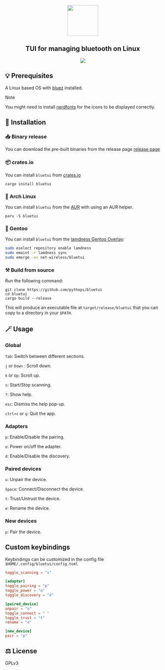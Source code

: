 <div align="center">
  <img height="100" src="assets/logo.png"/>
  <h2> TUI for managing bluetooth on Linux </h2>
  <img src="https://github.com/user-attachments/assets/13498e90-b2d0-43c8-9dd7-8a9de2734f64"/>
</div>

## 💡 Prerequisites

A Linux based OS with [bluez](https://www.bluez.org/) installed.

> [!NOTE]
> You might need to install [nerdfonts](https://www.nerdfonts.com/) for the icons to be displayed correctly.

## 🚀 Installation

### 📥 Binary release

You can download the pre-built binaries from the release page [release page](https://github.com/pythops/bluetui/releases)

### 📦 crates.io

You can install `bluetui` from [crates.io](https://crates.io/crates/bluetui)

```shell
cargo install bluetui
```

### 🐧 Arch Linux

You can install `bluetui` from the [AUR](https://aur.archlinux.org/packages/bluetui) with using an AUR helper.

```shell
paru -S bluetui
```

### 🐧 Gentoo

You can install `bluetui` from the [lamdness Gentoo Overlay](https://gpo.zugaina.org/net-wireless/bluetui):
```sh
sudo eselect repository enable lamdness
sudo emaint -r lamdness sync
sudo emerge -av net-wireless/bluetui
```


### ⚒️ Build from source

Run the following command:

```shell
git clone https://github.com/pythops/bluetui
cd bluetui
cargo build --release
```

This will produce an executable file at `target/release/bluetui` that you can copy to a directory in your `$PATH`.

## 🪄 Usage

### Global

`Tab`: Switch between different sections.

`j` or `Down` : Scroll down.

`k` or `Up`: Scroll up.

`s`: Start/Stop scanning.

`?`: Show help.

`esc`: Dismiss the help pop-up.

`ctrl+c` or `q`: Quit the app.

### Adapters

`p`: Enable/Disable the pairing.

`o`: Power on/off the adapter.

`d`: Enable/Disable the discovery.

### Paired devices

`u`: Unpair the device.

`Space`: Connect/Disconnect the device.

`t`: Trust/Untrust the device.

`e`: Rename the device.

### New devices

`p`: Pair the device.

## Custom keybindings

Keybindings can be customized in the config file `$HOME/.config/bluetui/config.toml`

```toml
toggle_scanning = "s"

[adapter]
toggle_pairing = "p"
toggle_power = "o"
toggle_discovery = "d"

[paired_device]
unpair = "u"
toggle_connect = " "
toggle_trust = "t"
rename = "e"

[new_device]
pair = "p"
```

## ⚖️ License

GPLv3

